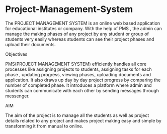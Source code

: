 # Project-Management-System
The PROJECT MANAGEMENT SYSTEM is an online web based application  for educational institutes or company. 
With the help of PMS , the admin can manage the making phases of any project by any student
or group of students very easily whereas students can see their project phases and upload their documents.

Objectives

PMS(PROJECT MANAGEMENT SYSTEM)  efficiently handles all core processes 
like assigning projects to students, assigning tasks for each phase ,
updating progress, viewing phases, uploading documents and application.
It also draws up day by day project progress by comparing the number of completed phase.
It introduces a platform where admin and students can communicate with each other by sending messages through messenger.

AIM

The aim of the project is to manage all the students as well as project details related to
any project and makes project making easy and simple by transforming it from manual to online. 

